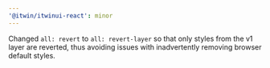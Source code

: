 ```yaml
---
'@itwin/itwinui-react': minor
---
```


Changed `all: revert` to `all: revert-layer` so that only styles from the v1 layer are reverted, thus avoiding issues with inadvertently removing browser default styles.
